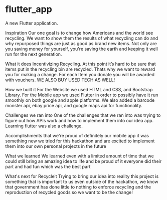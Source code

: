 # flutter_app

A new Flutter application.

Inspiration
Our one goal is to change how Americans and the world see recycling. We want to show them the results of what recycling can do and why repurposed things are just as good as brand new items. Not only are you saving money for yourself, you're saving the earth and keeping it well run for the next generation.

What it does
Incentivizing Recycling. At this point it’s hard to be sure that items put in the recycling bin are recycled. Thats why we want to reward you for making a change. For each Item you donate you will be awarded with vouchers. WE ALSO BUY USED TECH AS WELL!

How we built it
For the Website we used HTML and CSS, and Bootstrap Library. For the Mobile app we used Flutter in order to possibly have it run smoothly on both google and apple platforms. We also added a barcode monster api, ebay price api, and google maps api for functionality.

Challenges we ran into
One of the challenges that we ran into was trying to figure out how APIs work and how to implement them into our idea app. Learning flutter was also a challenge.

Accomplishments that we're proud of
definitely our mobile app it was something new we tried for this hackathon and are excited to implement them into our own personal projects in the future

What we learned
We learned even with a limited amount of time that we could still bring an amazing idea to life and be proud of it everyone did their part and had fun which was the best part

What's next for Recycleit
Trying to bring our idea into reality this project is something that is important to us even outside of the hackathon, we know that government has done little to nothing to enforce recycling and the reproduction of recycled goods so we want to be the change!
